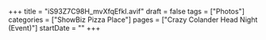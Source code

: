 +++
title = "iS93Z7C98H_mvXfqEfkI.avif"
draft = false
tags = ["Photos"]
categories = ["ShowBiz Pizza Place"]
pages = ["Crazy Colander Head Night (Event)"]
startDate = ""
+++
